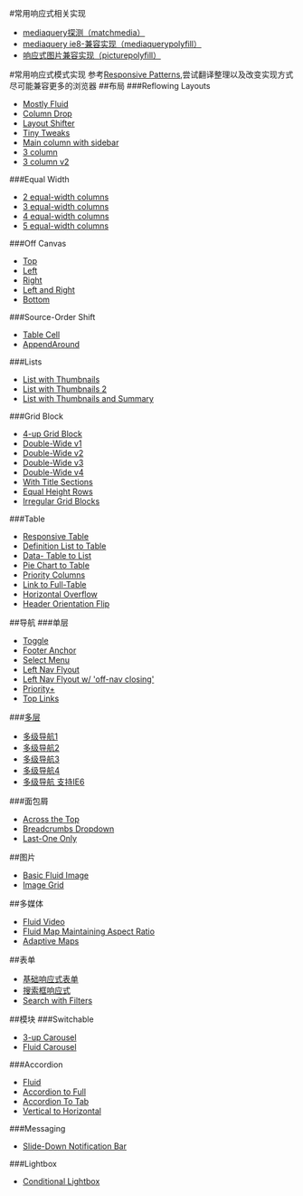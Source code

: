 #常用响应式相关实现

* [mediaquery探测（matchmedia）](/1.0/guide/matchmedia.md)
* [mediaquery ie8-兼容实现（mediaquerypolyfill）](/1.0/guide/mediaquerypolyfill.md)
* [响应式图片兼容实现（picturepolyfill）](/1.0/guide/picturepolyfill.md)

#常用响应式模式实现
参考[Responsive Patterns](http://bradfrost.github.io/this-is-responsive/patterns.html),尝试翻译整理以及改变实现方式尽可能兼容更多的浏览器
##布局
###Reflowing Layouts
- [Mostly Fluid](http://miaojing.github.io/responsive/1.0/demo/layout/Mostly-Fluid.htm)
- [Column Drop](http://miaojing.github.io/responsive/1.0/demo/layout/Column-Drop.htm)
- [Layout Shifter](http://miaojing.github.io/responsive/1.0/demo/layout/Layout-Shifter.htm)
- [Tiny Tweaks](http://miaojing.github.io/responsive/1.0/demo/layout/Tiny-Tweaks.htm)
- [Main column with sidebar](http://miaojing.github.io/responsive/1.0/demo/layout/Main-column-with-sidebar.htm)
- [3 column](http://miaojing.github.io/responsive/1.0/demo/layout/3-Column-Layout.htm)
- [3 column v2](http://miaojing.github.io/responsive/1.0/demo/layout/3-Column-Layout-v2.html)

###Equal Width
- [2 equal-width columns](http://miaojing.github.io/responsive/1.0/demo/layout/2-Equal-Width-Columns.htm)
- [3 equal-width columns](http://miaojing.github.io/responsive/1.0/demo/layout/3-Equal-Width-Columns.htm)
- [4 equal-width columns](http://miaojing.github.io/responsive/1.0/demo/layout/4-Equal-Width-Columns.htm)
- [5 equal-width columns](http://miaojing.github.io/responsive/1.0/demo/layout/5-Equal-Width-Columns.htm)

###Off Canvas
- [Top](http://miaojing.github.io/responsive/1.0/demo/layout/Off-Canvas-Top.htm)
- [Left](http://miaojing.github.io/responsive/1.0/demo/layout/Off-Canvas-Left.htm)
- [Right](http://miaojing.github.io/responsive/1.0/demo/layout/Off-Canvas-Right.htm)
- [Left and Right](http://miaojing.github.io/responsive/1.0/demo/layout/Off-Canvas-Right.htm)
- [Bottom](http://miaojing.github.io/responsive/1.0/demo/layout/layout-offcanvas-footer-nav.html)

###Source-Order Shift
- [Table Cell](http://miaojing.github.io/responsive/1.0/demo/layout/source-table-cell.html)
- [AppendAround](http://miaojing.github.io/responsive/1.0/demo/layout/layout-append-around.html)

###Lists
- [List with Thumbnails](http://miaojing.github.io/responsive/1.0/demo/layout/list-img-text.html)
- [List with Thumbnails 2](http://miaojing.github.io/responsive/1.0/demo/layout/list-img-text-2.html)
- [List with Thumbnails and Summary](http://miaojing.github.io/responsive/1.0/demo/layout/list-img-summary.html)

###Grid Block
- [4-up Grid Block](http://miaojing.github.io/responsive/1.0/demo/layout/img-grid.html)
- [Double-Wide v1](http://miaojing.github.io/responsive/1.0/demo/layout/grid-dw.html)
- [Double-Wide v2](http://miaojing.github.io/responsive/1.0/demo/layout/grid-dw-2.html)
- [Double-Wide v3](http://miaojing.github.io/responsive/1.0/demo/layout/grid-dw-3.html)
- [Double-Wide v4](http://miaojing.github.io/responsive/1.0/demo/layout/grid-dw-4.html)
- [With Title Sections](http://miaojing.github.io/responsive/1.0/demo/layout/grid-title.html)
- [Equal Height Rows](http://miaojing.github.io/responsive/1.0/demo/layout/img-landscape.html)
- [Irregular Grid Blocks](http://miaojing.github.io/responsive/1.0/demo/layout/grid-regular.html)

###Table
- [Responsive Table](http://css-tricks.com/examples/ResponsiveTables/responsive.php)
- [Definition List to Table](http://jsbin.com/arixic)
- [Data- Table to List](http://miaojing.github.io/responsive/1.0/demo/table/un-doing-tables.htm)
- [Pie Chart to Table](http://miaojing.github.io/responsive/1.0/demo/table/responsive-tables-chart.htm)
- [Priority Columns](http://filamentgroup.com/examples/rwd-table-patterns/)
- [Link to Full-Table](http://miaojing.github.io/responsive/1.0/demo/table/responsiveble-tabularcation.htm)
- [Horizontal Overflow](http://miaojing.github.io/responsive/1.0/demo/table/responsive-tables.htm)
- [Header Orientation Flip](http://miaojing.github.io/responsive/1.0/demo/table/responsive-tables-1.htm)

##导航
###单层
- [Toggle](http://miaojing.github.io/responsive/1.0//demo/navigation/Single-Level/Toggle-Navigation.htm)
- [Footer Anchor](http://miaojing.github.io/responsive/1.0//demo/navigation/Single-Level/Footer-Anchor.htm.htm)
- [Select Menu](http://miaojing.github.io/responsive/1.0//demo/navigation/Single-Level/Select-Menu.htm)
- [Left Nav Flyout](http://miaojing.github.io/responsive/1.0//demo/navigation/Single-Level/left-flyout-navigation.htm)
- [Left Nav Flyout w/ 'off-nav closing'](http://miaojing.github.io/responsive/1.0//demo/navigation/Single-Level/The-Left-Nav-Flyout.htm)
- [Priority+](http://miaojing.github.io/responsive/1.0//demo/navigation/Single-Level/Priority+-Navigation.htm)
- [Top Links](http://miaojing.github.io/responsive/1.0//demo/navigation/Single-Level/A-Pen-by-bradfrost.htm)

###[多层](/1.0/guide/multinav.md)
- [多级导航1](http://miaojing.github.io/responsive/1.0/demo/navigation/Multi-Level/multinav-exIE6-1.htm "")
- [多级导航2](http://miaojing.github.io/responsive/1.0/demo/navigation/Multi-Level/multinav-exIE6-3.htm "")
- [多级导航3](http://miaojing.github.io/responsive/1.0/demo/navigation/Multi-Level/multinav-exIE6-5.htm "")
- [多级导航4](http://miaojing.github.io/responsive/1.0/demo/navigation/Multi-Level/multinav-exIE6-6.htm "")
- [多级导航 支持IE6](http://miaojing.github.io/responsive/1.0/demo/navigation/Multi-Level/multinav.htm "")

###面包屑
- [Across the Top](http://miaojing.github.io/responsive/1.0/demo/navigation/Breadcrumbs/Across-the-Top-Breadcrumbs.htm)
- [Breadcrumbs Dropdown](http://miaojing.github.io/responsive/1.0/demo/navigation/Breadcrumbs/Dropdown-Breadcrumbs.htm)
- [Last-One Only](http://miaojing.github.io/responsive/1.0/demo/navigation/Breadcrumbs/Last-One-Only-Breadcrumbs.htm)

##图片
- [Basic Fluid Image](http://miaojing.github.io/responsive/1.0//demo/image/Landscape-Image.htm)
- [Image Grid](http://miaojing.github.io/responsive/1.0/demo/image/Image-Grid.htm)

##多媒体
- [Fluid Video](http://miaojing.github.io/responsive/1.0//demo/media/Fluid-Video.htm)
- [Fluid Map Maintaining Aspect Ratio](http://miaojing.github.io/responsive/1.0/demo/media/Fluid-Map-Maintaining-Aspect-Ratio.htm)
- [Adaptive Maps](http://miaojing.github.io/responsive/1.0/demo/media/Adaptive-Map.htm)

##表单
- [基础响应式表单](http://miaojing.github.io/responsive/1.0/demo/sampleform.html "基础响应式表单")
- [搜索框响应式](http://miaojing.github.io/responsive/1.0/demo/searchform.html "搜索框响应式")
- [Search with Filters](http://miaojing.github.io/responsive/1.0/demo/form/Filtered-Search-RWD-Pattern.htm)

##模块
###Switchable
 - [3-up Carousel](http://miaojing.github.io/responsive/1.0/demo/modules/3-up-Carousel.htm)
 - [Fluid Carousel](http://miaojing.github.io/responsive/1.0/demo/modules/Fluid-Carousel.htm)

###Accordion
- [Fluid](http://miaojing.github.io/responsive/1.0/demo/modules/fluid-Accordion.htm)
- [Accordion to Full](http://miaojing.github.io/responsive/1.0/demo/modules/Accordion-to-Full.htm)
- [Accordion To Tab](http://miaojing.github.io/responsive/1.0/demo/modules/Responsive-Accordian-to-Tabs.htm)
- [Vertical to Horizontal](http://miaojing.github.io/responsive/1.0/demo/modules/Responsive-Accordian-to-Accordian.htm)

###Messaging
- [Slide-Down Notification Bar](http://miaojing.github.io/responsive/1.0/demo/modules/Slide-Down-Notification-Bar.htm)

###Lightbox
- [Conditional Lightbox](http://miaojing.github.io/responsive/1.0/demo/modules/Conditional-Lightbox-for-Responsive-Design.htm)
